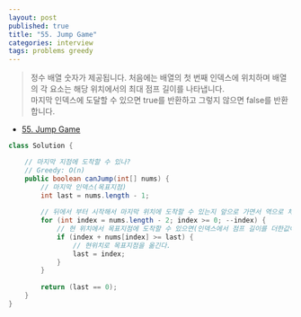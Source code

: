 ```yaml
---
layout: post
published: true
title: "55. Jump Game"
categories: interview
tags: problems greedy
---
```


> 정수 배열 숫자가 제공됩니다. 처음에는 배열의 첫 번째 인덱스에 위치하며 배열의 각 요소는 해당 위치에서의 최대 점프 길이를 나타냅니다.  
> 마지막 인덱스에 도달할 수 있으면 true를 반환하고 그렇지 않으면 false를 반환합니다.

- [55. Jump Game](https://leetcode.com/problems/jump-game/)

```java
class Solution {

    // 마지막 지점에 도착할 수 있나?
    // Greedy: O(n)
    public boolean canJump(int[] nums) {
        // 마지막 인덱스(목표지점)
        int last = nums.length - 1;
        
        // 뒤에서 부터 시작해서 마지막 위치에 도착할 수 있는지 앞으로 가면서 역으로 체크한다. 
        for (int index = nums.length - 2; index >= 0; --index) {
            // 현 위치에서 목표지점에 도착할 수 있으면(인덱스에서 점프 길이를 더한값이 타켓인덱스 보다 커야한다)
            if (index + nums[index] >= last) {
                // 현위치로 목표지점을 옮긴다.
                last = index;
            }
        }
        
        return (last == 0);
    }
}
```